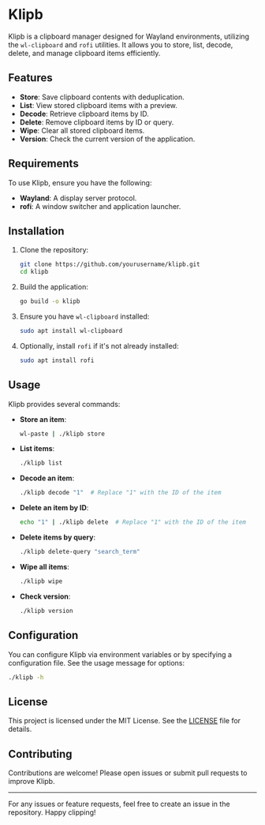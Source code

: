 # Klipb

Klipb is a clipboard manager designed for Wayland environments, utilizing the `wl-clipboard` and `rofi` utilities. It allows you to store, list, decode, delete, and manage clipboard items efficiently.

## Features

- **Store**: Save clipboard contents with deduplication.
- **List**: View stored clipboard items with a preview.
- **Decode**: Retrieve clipboard items by ID.
- **Delete**: Remove clipboard items by ID or query.
- **Wipe**: Clear all stored clipboard items.
- **Version**: Check the current version of the application.

## Requirements

To use Klipb, ensure you have the following:

- **Wayland**: A display server protocol.
- **rofi**: A window switcher and application launcher.

## Installation

1. Clone the repository:
   ```bash
   git clone https://github.com/yourusername/klipb.git
   cd klipb
   ```

2. Build the application:
   ```bash
   go build -o klipb
   ```

3. Ensure you have `wl-clipboard` installed:
   ```bash
   sudo apt install wl-clipboard
   ```

4. Optionally, install `rofi` if it's not already installed:
   ```bash
   sudo apt install rofi
   ```

## Usage

Klipb provides several commands:

- **Store an item**:
  ```bash
  wl-paste | ./klipb store
  ```

- **List items**:
  ```bash
  ./klipb list
  ```

- **Decode an item**:
  ```bash
  ./klipb decode "1"  # Replace "1" with the ID of the item
  ```

- **Delete an item by ID**:
  ```bash
  echo "1" | ./klipb delete  # Replace "1" with the ID of the item
  ```

- **Delete items by query**:
  ```bash
  ./klipb delete-query "search_term"
  ```

- **Wipe all items**:
  ```bash
  ./klipb wipe
  ```

- **Check version**:
  ```bash
  ./klipb version
  ```

## Configuration

You can configure Klipb via environment variables or by specifying a configuration file. See the usage message for options:

```bash
./klipb -h
```

## License

This project is licensed under the MIT License. See the [LICENSE](LICENSE) file for details.

## Contributing

Contributions are welcome! Please open issues or submit pull requests to improve Klipb.

---

For any issues or feature requests, feel free to create an issue in the repository. Happy clipping!
